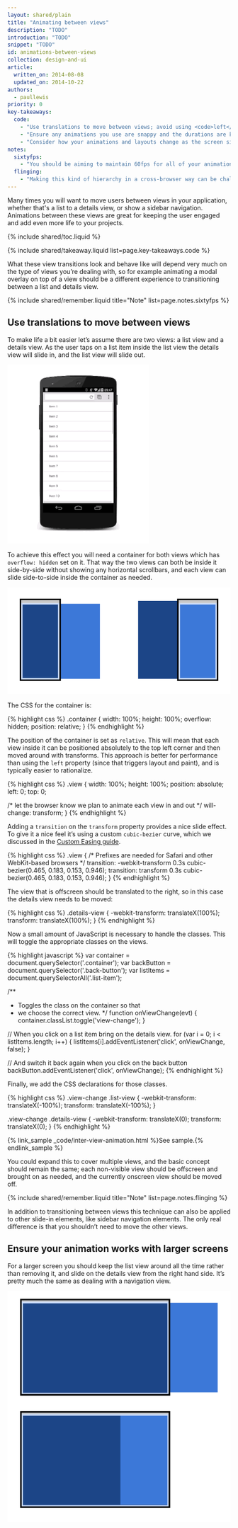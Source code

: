 ```yaml
---
layout: shared/plain
title: "Animating between views"
description: "TODO"
introduction: "TODO"
snippet: "TODO"
id: animations-between-views
collection: design-and-ui
article:
  written_on: 2014-08-08
  updated_on: 2014-10-22
authors:
  - paullewis
priority: 0
key-takeaways:
  code:
    - "Use translations to move between views; avoid using <code>left</code>, <code>top</code> or any other property that triggers layout."
    - "Ensure any animations you use are snappy and the durations are kept short."
    - "Consider how your animations and layouts change as the screen sizes go up; what works for a smaller screen may look odd when used in a desktop context."
notes:
  sixtyfps:
    - "You should be aiming to maintain 60fps for all of your animations. That way your users will not experience stuttering animations that pull them out of their experience. Ensure that any animating element has will-change set for anything you plan to change well ahead of the animation starting. For view transitions, it’s highly likely you will want to use <code>will-change: transform</code>."
  flinging:
    - "Making this kind of hierarchy in a cross-browser way can be challenging. For example, iOS requires an additional CSS property, <code>-webkit-overflow-scrolling: touch</code>, to ‘reenable’ fling scrolling, but you don’t get to control which axis that’s for, as you can with the standard overflow property. Be sure to test your implementation across a range of devices!"
---
```


<p class="intro">
  Many times you will want to move users between views in your application, 
  whether that's a list to a details view, or show a sidebar navigation. 
  Animations between these views are great for keeping the user engaged and add
  even more life to your projects.
</p>

{% include shared/toc.liquid %}

{% include shared/takeaway.liquid list=page.key-takeaways.code %}

What these view transitions look and behave like will depend very much on the type of views you’re dealing with, so for example animating a modal overlay on top of a view should be a different experience to transitioning between a list and details view.

{% include shared/remember.liquid title="Note" list=page.notes.sixtyfps %}

## Use translations to move between views

To make life a bit easier let’s assume there are two views: a list view and a details view. As the user taps on a list item inside the list view the details view will slide in, and the list view will slide out.

<img src="imgs/gifs/view-translate.gif" alt="Translating between two views" />

To achieve this effect you will need a container for both views which has `overflow: hidden` set on it. That way the two views can both be inside it side-by-side without showing any horizontal scrollbars, and each view can slide side-to-side inside the container as needed.

<img src="imgs/container-two-views.svg" alt="View hierarchy." />

The CSS for the container is:

{% highlight css %}
.container {
  width: 100%;
  height: 100%;
  overflow: hidden;
  position: relative;
}
{% endhighlight %}

The position of the container is set as `relative`. This will mean that each view inside it can be positioned absolutely to the top left corner and then moved around with transforms. This approach is better for performance than using the `left` property (since that triggers layout and paint), and is typically easier to rationalize.

{% highlight css %}
.view {
  width: 100%;
  height: 100%;
  position: absolute;
  left: 0;
  top: 0;

  /* let the browser know we plan to animate
     each view in and out */
  will-change: transform;
}
{% endhighlight %}

Adding a `transition` on the `transform` property provides a nice slide effect. To give it a nice feel it’s using a custom `cubic-bezier` curve, which we discussed in the [Custom Easing guide](custom-easing.html).

{% highlight css %}
.view {
  /* Prefixes are needed for Safari and other WebKit-based browsers */
  transition: -webkit-transform 0.3s cubic-bezier(0.465, 0.183, 0.153, 0.946);
  transition: transform 0.3s cubic-bezier(0.465, 0.183, 0.153, 0.946);
}
{% endhighlight %}

The view that is offscreen should be translated to the right, so in this case the details view needs to be moved:

{% highlight css %}
.details-view {
  -webkit-transform: translateX(100%);
  transform: translateX(100%);
}
{% endhighlight %}

Now a small amount of JavaScript is necessary to handle the classes. This will toggle the appropriate classes on the views.

{% highlight javascript %}
var container = document.querySelector('.container');
var backButton = document.querySelector('.back-button');
var listItems = document.querySelectorAll('.list-item');

/**
 * Toggles the class on the container so that
 * we choose the correct view.
 */
function onViewChange(evt) {
  container.classList.toggle('view-change');
}

// When you click on a list item bring on the details view.
for (var i = 0; i < listItems.length; i++) {
  listItems[i].addEventListener('click', onViewChange, false);
}

// And switch it back again when you click on the back button
backButton.addEventListener('click', onViewChange);
{% endhighlight %}

Finally, we add the CSS declarations for those classes.

{% highlight css %}
.view-change .list-view {
  -webkit-transform: translateX(-100%);
  transform: translateX(-100%);
}

.view-change .details-view {
  -webkit-transform: translateX(0);
  transform: translateX(0);
}
{% endhighlight %}

{% link_sample _code/inter-view-animation.html %}See sample.{% endlink_sample %}

You could expand this to cover multiple views, and the basic concept should remain the same; each non-visible view should be offscreen and brought on as needed, and the currently onscreen view should be moved off.

{% include shared/remember.liquid title="Note" list=page.notes.flinging %}

In addition to transitioning between views this technique can also be applied to other slide-in elements, like sidebar navigation elements. The only real difference is that you shouldn’t need to move the other views.

## Ensure your animation works with larger screens

For a larger screen you should keep the list view around all the time rather than removing it, and slide on the details view from the right hand side. It’s pretty much the same as dealing with a navigation view.

<img src="imgs/container-two-views-ls.svg" alt="View hierarchy on a large screen." />
